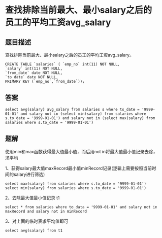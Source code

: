 # 查找排除当前最大、最小salary之后的员工的平均工资avg_salary

## 题目描述

查找排除当前最大、最小salary之后的员工的平均工资avg_salary。

```mysql
CREATE TABLE `salaries` ( `emp_no` int(11) NOT NULL,
`salary` int(11) NOT NULL,
`from_date` date NOT NULL,
`to_date` date NOT NULL,
PRIMARY KEY (`emp_no`,`from_date`));
```

## 答案

```mysql
select avg(salary) avg_salary from salaries s where to_date = '9999-01-01' and salary not in (select min(salary) from salaries where s.to_date = '9999-01-01') and salary not in (select max(salary) from salaries where s.to_date = '9999-01-01')
```

## 题解

使用min和max函数获得最大值最小值，而后用not in将最大值最小值记录去除，求平均

1、获得salary最大值maxRecord最小值minRecord记录(逻辑上需要按照当前时间的salary进行筛选)

```mysql
select max(salary) from salaries where s.to_date = '9999-01-01')
select min(salary) from salaries where s.to_date = '9999-01-01')
```

2、去除最大值最小值记录 t1

```mysql
select * from salaries where to_data = '9999-01-01' and salary not in maxRecord and salary not in minRecord
```

3、对上面的临时表求平均值即可

```mysql
select avg(salary) from t1
```

